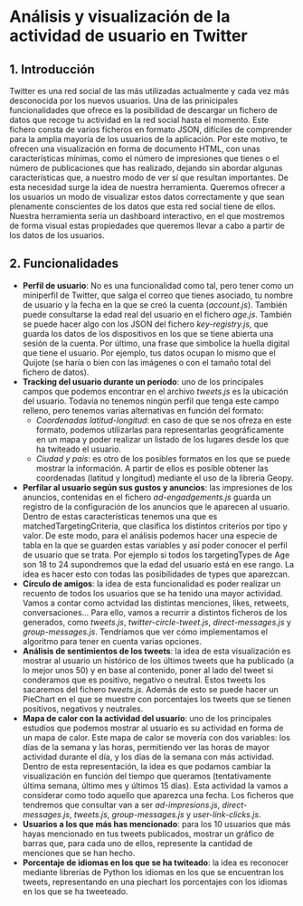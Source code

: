 # Análisis y visualización de la actividad de usuario en Twitter 
## 1. Introducción
Twitter es una red social de las más utilizadas actualmente y cada vez más desconocida por los nuevos usuarios. Una de las prinicipales funcionalidades que ofrece es la posibilidad de descargar un fichero de datos que recoge tu actividad en la red social hasta el momento. Este fichero consta de varios ficheros en formato JSON, difíciles de comprender para la amplia mayoría de los usuarios de la aplicación. Por este motivo, te ofrecen una visualización en forma de documento HTML, con unas características mínimas, como el número de impresiones que tienes o el número de publicaciones que has realizado, dejando sin abordar algunas características que, a nuestro modo de ver sí que resultan importantes.
De esta necesidad surge la idea de nuestra herramienta. Queremos ofrecer a los usuarios un modo de visualizar estos datos correctamente y que sean plenamente conscientes de los datos que esta red social tiene de ellos. Nuestra herramienta sería un dashboard interactivo, en el que mostremos de forma visual estas propiedades que queremos llevar a cabo a partir de los datos de los usuarios.

## 2. Funcionalidades
- **Perfil de usuario**: No es una funcionalidad como tal, pero tener como un miniperfil de Twitter, que salga el correo que tienes asociado, tu nombre de usuario y la fecha en la que se creó la cuenta (*account.js*). También puede consultarse la edad real del usuario en el fichero *age.js*. También se puede hacer algo con los JSON del fichero *key-registry.js*, que guarda los datos de los dispositivos en los que se tiene abierta una sesión de la cuenta. Por último, una frase que simbolice la huella digital que tiene el usuario. Por ejemplo, tus datos ocupan lo mismo que el Quijote (se haría o bien con las imágenes o con el tamaño total del fichero de datos).
- **Tracking del usuario durante un período**: uno de los principales campos que podemos encontrar en el archivo *tweets.js* es la ubicación del usuario. Todavía no tenemos ningún perfil que tenga este campo relleno, pero tenemos varias alternativas en función del formato:
    - *Coordenadas latitud-longitud*: en caso de que se nos ofreza en este formato, podemos utilizarlas para representarlas geográficamente en un mapa y poder realizar un listado de los lugares desde los que ha   twiteado el usuario.
    - *Ciudad y país*: es otro de los posibles formatos en los que se puede mostrar la información. A partir de ellos es posible obtener las coordenadas (latitud y longitud) mediante el uso de la librería Geopy.
- **Perfilar al usuario según sus gustos y anuncios**: las impresiones de los anuncios, contenidas en el fichero *ad-engadgements.js* guarda un registro de la configuración de los anuncios que le aparecen al usuario. Dentro de estas características tenemos una que es matchedTargetingCriteria, que clasifica los distintos criterios por tipo y valor. De este modo, para el análisis podemos hacer una especie de tabla en la que se guarden estas variables y así poder conocer el perfil de usuario que se trata. Por ejemplo si todos los targetingTypes de Age son 18 to 24 supondremos que la edad del usuario está en ese rango. La idea es hacer esto con todas las posibilidades de types que aparezcan.
- **Círculo de amigos**: la idea de esta funcionalidad es poder realizar un recuento de todos los usuarios que se ha tenido una mayor actividad. Vamos a contar como actvidad las distintas menciones, likes, retweets, conversaciones... Para ello, vamos a recurrir a distintos ficheros de los generados, como *tweets.js*, *twitter-circle-tweet.js*, *direct-messages.js* y *group-messages.js*. Tendríamos que ver cómo implementamos el algoritmo para tener en cuenta varias opciones.
- **Análisis de sentimientos de los tweets**: la idea de esta visualización es mostrar al usuario un histórico de los últimos tweets que ha publicado (a lo mejor unos 50) y en base al contenido, poner al lado del tweet si conderamos que es positivo, negativo o neutral. Estos tweets los sacaremos del fichero *tweets.js*. Además de esto se puede hacer un PieChart en el que se muestre con porcentajes los tweets que se tienen positivos, negativos y neutrales.
- **Mapa de calor con la actividad del usuario**: uno de los principales estudios que podemos mostrar al usuario es su actividad en forma de un mapa de calor. Este mapa de calor se movería con dos variables: los días de la semana y las horas, permitiendo ver las horas de mayor actividad durante el día, y los días de la semana con más actividad. Dentro de esta representación, la idea es que podamos cambiar la visualización en función del tiempo que queramos (tentativamente última semana, último mes y últimos 15 días). Esta actividad la vamos a considerar como todo aquello que aparezca una fecha. Los ficheros que tendremos que consultar van a ser *ad-impresions.js*, *direct-messages.js*, *tweets.js*, *group-messages.js* y *user-link-clicks.js*.
- **Usuarios a los que más has mencionado**: para los 10 usuarios que más hayas mencionado en tus tweets publicados, mostrar un gráfico de barras que, para cada uno de ellos, represente la cantidad de menciones que se han hecho.
- **Porcentaje de idiomas en los que se ha twiteado**: la idea es reconocer mediante librerías de Python los idiomas en los que se encuentran los tweets, representando en una piechart los porcentajes con los idiomas en los que se ha tweeteado.
